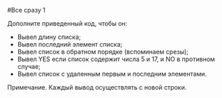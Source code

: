 #Все сразу 1

Дополните приведенный код, чтобы он:

- Вывел длину списка;
- Вывел последний элемент списка;
- Вывел список в обратном порядке (вспоминаем срезы);
- Вывел YES если список содержит числа 5 и 17, и NO в противном случае;
- Вывел список с удаленным первым и последним элементами.

Примечание. Каждый вывод осуществлять с новой строки.